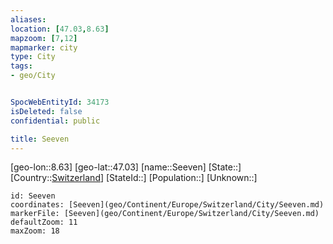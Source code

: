```yaml
---
aliases: 
location: [47.03,8.63]
mapzoom: [7,12] 
mapmarker: city 
type: City
tags:
- geo/City


SpocWebEntityId: 34173
isDeleted: false
confidential: public

title: Seeven
---
```

[geo-lon::8.63]
[geo-lat::47.03]
[name::Seeven]
[State::]
[Country::[Switzerland](geo/Continent/Europe/Switzerland.md)]
[StateId::]
[Population::]
[Unknown::]


```leaflet
id: Seeven
coordinates: [Seeven](geo/Continent/Europe/Switzerland/City/Seeven.md)
markerFile: [Seeven](geo/Continent/Europe/Switzerland/City/Seeven.md)
defaultZoom: 11 
maxZoom: 18
```


